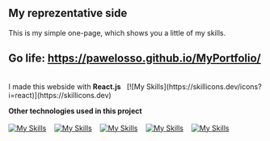## My reprezentative side 
This is my simple one-page, which shows you a little of my skills. 
## Go life: https://pawelosso.github.io/MyPortfolio/
<br>
I made this webside with <strong>React.js</strong>&nbsp;&nbsp;&nbsp;[![My Skills](https://skillicons.dev/icons?i=react)](https://skillicons.dev)

<strong>Other technologies used in this project</strong>
<br><br>
[![My Skills](https://skillicons.dev/icons?i=html)](https://skillicons.dev)
&nbsp;&nbsp;&nbsp;[![My Skills](https://skillicons.dev/icons?i=javascript)](https://skillicons.dev)
&nbsp;&nbsp;&nbsp;[![My Skills](https://skillicons.dev/icons?i=css)](https://skillicons.dev)
&nbsp;&nbsp;&nbsp;[![My Skills](https://skillicons.dev/icons?i=scss)](https://skillicons.dev)
&nbsp;&nbsp;&nbsp;[![My Skills](https://skillicons.dev/icons?i=figma)](https://skillicons.dev)

